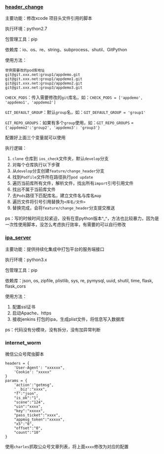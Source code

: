 ### [header_change](https://huanghehg.github.io/2019/09/28/import/)

主要功能：修改xcode 项目头文件引用的脚本

执行环境：python2.7

包管理工具：pip

依赖库：io、os、re、string、subprocess、shutil、GitPython

使用方法：
```
举例需要改的pod库地址
git@git.xxx.net:group1/appdemo.git
git@git.xxx.net:group1/appdemo1.git
git@git.xxx.net:group2/appdemo2.git
git@git.xxx.net:group3/appdemo3.git
```

`CHECK_PODS`：传入需要修改的`git`库名，如：`CHECK_PODS = ['appdemo', 'appdemo1', 'appdemo2']`

`GIT_DEFAULT_GROUP`：默认`group`名，如：`GIT_DEFAULT_GROUP = 'group1'`

`GIT_REPO_GROUPS`：如果有多个`group`使用，如：`GIT_REPO_GROUPS` = `{'appdemo2':'group2', 'appdemo3': 'group3'}`

配置好上面三个变量就可以使用

执行逻辑：

1. `clone` 仓库到 `ios_check`文件夹，默认`develop`分支
2. 对每个仓库执行以下步骤
3. 从`develop`分支创建`feature/change_header`分支
4. 找到`Podfile`文件所在路径执行`pod update`
5. 遍历当前库所有文件，解析文件，找出所有`import`引号引用文件
6. 找出不属于当前库文件
7. 去`Pods`路径下匹配库名，建立文件名与库名`map`
8. 遍历文件将引号引用替换为`<库名/文件>`
9. 替换完成，会将`feature/change_header`分支提交推送

ps：写的时候时间比较紧迫，没有在意python版本^_^，方法也比较暴力，因为是一次性使用脚本，没怎么考虑执行效率，有需要的可以自行修改

### [ipa_server](https://huanghehg.github.io/2019/10/18/site-for-ipa-download/)

主要功能：提供持续化集成中打包平台的服务端接口

执行环境：python3.x

包管理工具：pip

依赖库：json, os, zipfile, plistlib, sys, re, pymysql, uuid, shutil, time, flask, flask_cors

使用方法：

1. 配置ssl证书
2. 启动Apache、https
3. 接收jenkins 打包的ipa，生成plist文件，将信息写入数据库

ps：代码没有分模块，没有拆分，没有加异常判断

### internet_worm
微信公众号爬虫脚本
```
headers = {
    'User-Agent': "xxxxxx",
    'Cookie': "xxxxx"
}
params = {
	'action':"getmsg",
	'__biz':"xxxx",
	"f":"json",
	"is_ok":"1",
	"scene":"124",
	"uin":"xxxx",
	"key":"xxxxx",
	"pass_ticket":"xxxx",
	"appmsg_token":"xxxxx",
	"x5":"0",
	"offset":"0",
	"count":"10"
}
```
使用`charles`抓取公众号文章列表，将上面`xxxx`修改为对应的配置

